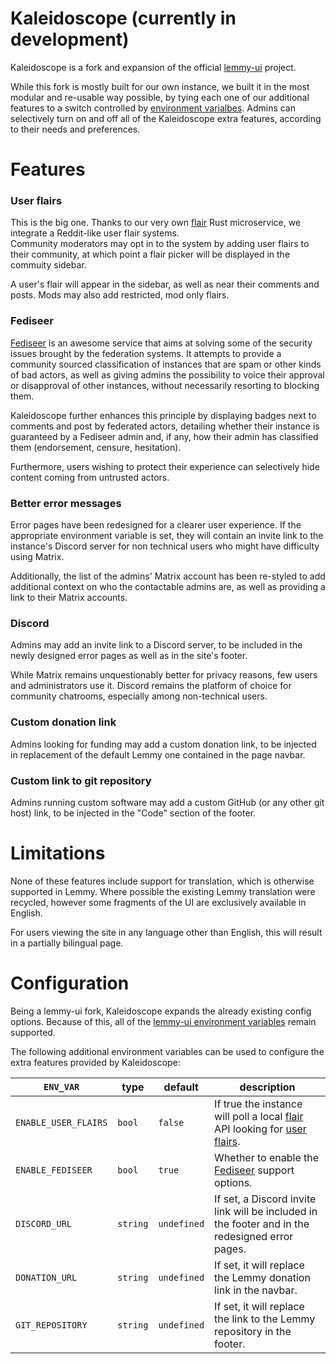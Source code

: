 # Kaleidoscope (currently in development)

Kaleidoscope is a fork and expansion of the official [lemmy-ui](https://github.com/LemmyNet/lemmy-ui) project.

While this fork is mostly built for our own instance, we built it in the most modular and re-usable way possible, by tying each one of our additional features to a switch controlled by [environment varialbes](#configuration). Admins can selectively turn on and off all of the Kaleidoscope extra features, according to their needs and preferences.

# Features
### User flairs
This is the big one. Thanks to our very own [flair](https://github.com/basedcount/flair) Rust microservice, we integrate a Reddit-like user flair systems.  
Community moderators may opt in to the system by adding user flairs to their community, at which point a flair picker will be displayed in the commuity sidebar.

A user's flair will appear in the sidebar, as well as near their comments and posts. Mods may also add restricted, mod only flairs.

### Fediseer
[Fediseer](https://gui.fediseer.com/glossary) is an awesome service that aims at solving some of the security issues brought by the federation systems. It attempts to provide a community sourced classification of instances that are spam or other kinds of bad actors, as well as giving admins the possibility to voice their approval or disapproval of other instances, without necessarily resorting to blocking them.

Kaleidoscope further enhances this principle by displaying badges next to comments and post by federated actors, detailing whether their instance is guaranteed by a Fediseer admin and, if any, how their admin has classified them (endorsement, censure, hesitation).

Furthermore, users wishing to protect their experience can selectively hide content coming from untrusted actors.

### Better error messages
Error pages have been redesigned for a clearer user experience. If the appropriate environment variable is set, they will contain an invite link to the instance's Discord server for non technical users who might have difficulty using Matrix.

Additionally, the list of the admins' Matrix account has been re-styled to add additional context on who the contactable admins are, as well as providing a link to their Matrix accounts.

### Discord
Admins may add an invite link to a Discord server, to be included in the newly designed error pages as well as in the site's footer.

While Matrix remains unquestionably better for privacy reasons, few users and administrators use it. Discord remains the platform of choice for community chatrooms, especially among non-technical users.

### Custom donation link
Admins looking for funding may add a custom donation link, to be injected in replacement of the default Lemmy one contained in the page navbar.

### Custom link to git repository
Admins running custom software may add a custom GitHub (or any other git host) link, to be injected in the "Code" section of the footer.

# Limitations
None of these features include support for translation, which is otherwise supported in Lemmy. Where possible the existing Lemmy translation were recycled, however some fragments of the UI are exclusively available in English.

For users viewing the site in any language other than English, this will result in a partially bilingual page.

# Configuration

Being a lemmy-ui fork, Kaleidoscope expands the already existing config options. Because of this, all of the [lemmy-ui environment variables](https://github.com/LemmyNet/lemmy-ui#configuration) remain supported.

The following additional environment variables can be used to configure the extra features provided by Kaleidoscope:

| `ENV_VAR`                      | type     | default          | description                                                                         |
| ------------------------------ | -------- | ---------------- | ----------------------------------------------------------------------------------- |
| `ENABLE_USER_FLAIRS`                | `bool` | `false`   | If true the instance will poll a local [flair](https://github.com/basedcount/flair) API looking for [user flairs](#user-flairs).                |
| `ENABLE_FEDISEER` | `bool` | `true`   | Whether to enable the [Fediseer](#fediseer) support options. |
| `DISCORD_URL` | `string` | `undefined`   | If set, a Discord invite link will be included in the footer and in the redesigned error pages.                 |
| `DONATION_URL`               | `string`   | `undefined`          | If set, it will replace the Lemmy donation link in the navbar.                                                              |
| `GIT_REPOSITORY` | `string` | `undefined` | If set, it will replace the link to the Lemmy repository in the footer.                                        |
